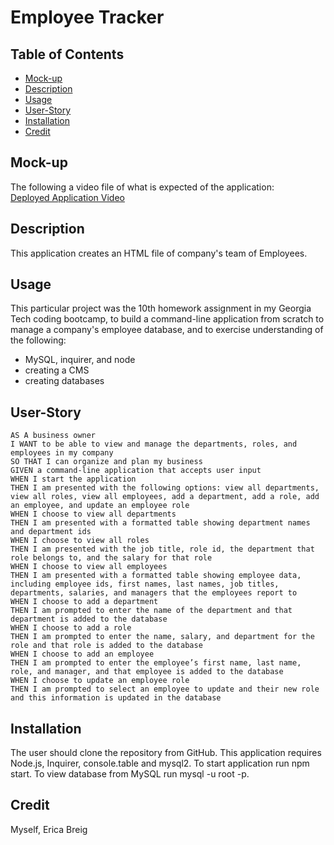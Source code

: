 # Employee Tracker

## Table of Contents

- [Mock-up](#mock-up)
- [Description](#description)
- [Usage](#usage)
- [User-Story](#user-story)
- [Installation](#installation)
- [Credit](#credit)

## Mock-up

The following a video file of what is expected of the application: <br/>
[Deployed Application Video](https://drive.google.com/drive/folders/1wiHPWul6dmxzbCo-9KXMFy-27YMrm66g?usp=sharing)

## Description

This application creates an HTML file of company's team of Employees. 

## Usage

This particular project was the 10th homework assignment in my Georgia Tech coding bootcamp, to build a command-line application from scratch to manage a company's employee database, and to exercise understanding of the following:

- MySQL, inquirer, and node
- creating a CMS
- creating databases

## User-Story

```
AS A business owner
I WANT to be able to view and manage the departments, roles, and employees in my company
SO THAT I can organize and plan my business
GIVEN a command-line application that accepts user input
WHEN I start the application
THEN I am presented with the following options: view all departments, view all roles, view all employees, add a department, add a role, add an employee, and update an employee role
WHEN I choose to view all departments
THEN I am presented with a formatted table showing department names and department ids
WHEN I choose to view all roles
THEN I am presented with the job title, role id, the department that role belongs to, and the salary for that role
WHEN I choose to view all employees
THEN I am presented with a formatted table showing employee data, including employee ids, first names, last names, job titles, departments, salaries, and managers that the employees report to
WHEN I choose to add a department
THEN I am prompted to enter the name of the department and that department is added to the database
WHEN I choose to add a role
THEN I am prompted to enter the name, salary, and department for the role and that role is added to the database
WHEN I choose to add an employee
THEN I am prompted to enter the employee’s first name, last name, role, and manager, and that employee is added to the database
WHEN I choose to update an employee role
THEN I am prompted to select an employee to update and their new role and this information is updated in the database 
```

## Installation
The user should clone the repository from GitHub. This application requires Node.js, Inquirer, console.table and mysql2. To start application run npm start. To view database from MySQL run mysql -u root -p.


## Credit
Myself, Erica Breig